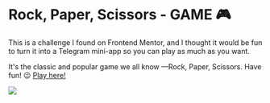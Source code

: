 # Rock, Paper, Scissors - GAME 🎮

This is a challenge I found on Frontend Mentor, and I thought it would be fun to turn it into a Telegram mini-app so you can play as much as you want. 

It's the classic and popular game we all know —Rock, Paper, Scissors. Have fun! 😉 [Play here!](https://nullhq.github.io/rpsls)

![](./preview-desktop.png)